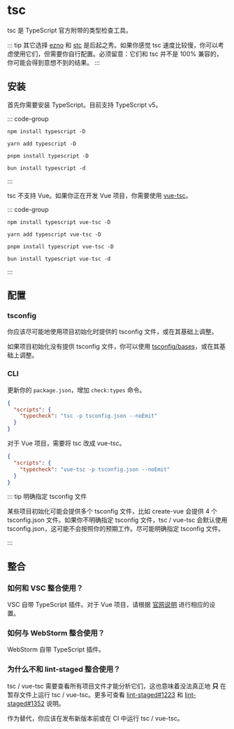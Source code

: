 # tsc

tsc 是 TypeScript 官方附带的类型检查工具。

::: tip 其它选择
[ezno](https://github.com/kaleidawave/ezno) 和 [stc](https://stc.dudy.dev/) 是后起之秀。如果你感觉 tsc 速度比较慢，你可以考虑使用它们，但需要你自行配置。必须留意：它们和 tsc 并不是 100% 兼容的，你可能会得到意想不到的结果。
:::

## 安装

首先你需要安装 TypeScript。目前支持 TypeScript v5。

::: code-group

```shell [npm]
npm install typescript -D
```

```shell [yarn]
yarn add typescript -D
```

```shell [pnpm]
pnpm install typescript -D
```

```shell [bun(experimental)]
bun install typescript -d
```

:::

tsc 不支持 Vue。如果你正在开发 Vue 项目，你需要使用 [vue-tsc](https://www.npmjs.com/package/vue-tsc)。

::: code-group

```shell [npm]
npm install typescript vue-tsc -D
```

```shell [yarn]
yarn add typescript vue-tsc -D
```

```shell [pnpm]
pnpm install typescript vue-tsc -D
```

```shell [bun(experimental)]
bun install typescript vue-tsc -d
```

:::

## 配置

### tsconfig

你应该尽可能地使用项目初始化时提供的 tsconfig 文件，或在其基础上调整。

如果项目初始化没有提供 tsconfig 文件，你可以使用 [tsconfig/bases](https://github.com/tsconfig/bases)，或在其基础上调整。

### CLI

更新你的 `package.json`，增加 `check:types` 命令。

```json
{
  "scripts": {
    "typecheck": "tsc -p tsconfig.json --noEmit"
  }
}
```

对于 Vue 项目，需要将 tsc 改成 vue-tsc。

```json
{
  "scripts": {
    "typecheck": "vue-tsc -p tsconfig.json --noEmit"
  }
}
```

::: tip 明确指定 tsconfig 文件

某些项目初始化可能会提供多个 tsconfig 文件，比如 create-vue 会提供 4 个 tsconfig.json 文件。如果你不明确指定 tsconfig 文件，tsc / vue-tsc 会默认使用 tsconfig.json，这可能不会按照你的预期工作。尽可能明确指定 tsconfig 文件。

:::

## 整合

### 如何和 VSC 整合使用？

VSC 自带 TypeScript 插件。对于 Vue 项目，请根据 [官网说明](https://cn.vuejs.org/guide/typescript/overview.html) 进行相应的设置。

### 如何与 WebStorm 整合使用？

WebStorm 自带 TypeScript 插件。

### 为什么不和 lint-staged 整合使用？

tsc / vue-tsc 需要查看所有项目文件才能分析它们，这也意味着没法真正地 **只** 在暂存文件上运行 tsc / vue-tsc。更多可查看 [lint-staged#1223](https://github.com/lint-staged/lint-staged/issues/1223) 和 [lint-staged#1352](https://github.com/lint-staged/lint-staged/pull/1352) 说明。

作为替代，你应该在发布新版本前或在 CI 中运行 tsc / vue-tsc。
